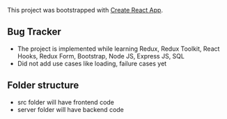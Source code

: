 This project was bootstrapped with [Create React App](https://github.com/facebook/create-react-app).

## Bug Tracker

-  The project is implemented while learning Redux, Redux Toolkit, React Hooks, Redux Form, Bootstrap, Node JS, Express JS, SQL
-  Did not add use cases like loading, failure cases yet

## Folder structure

-  src folder will have frontend code
-  server folder will have backend code
